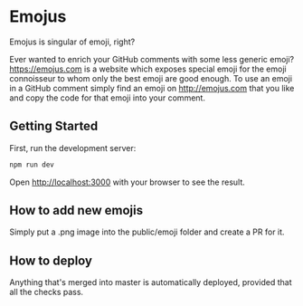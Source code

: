 # Emojus

Emojus is singular of emoji, right?

Ever wanted to enrich your GitHub comments with some less generic emoji?
https://emojus.com is a website which exposes special emoji for the emoji
connoisseur to whom only the best emoji are good enough. To use an emoji in a
GitHub comment simply find an emoji on http://emojus.com that you like and copy
the code for that emoji into your comment.

## Getting Started

First, run the development server:

```bash
npm run dev
```

Open [http://localhost:3000](http://localhost:3000) with your browser to see the result.

## How to add new emojis

Simply put a .png image into the public/emoji folder and create a PR for it.

## How to deploy

Anything that's merged into master is automatically deployed, provided that all
the checks pass.
